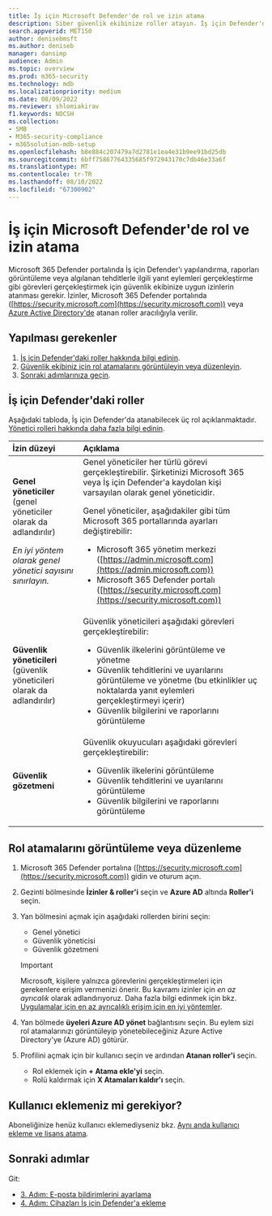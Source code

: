 ```yaml
---
title: İş için Microsoft Defender'de rol ve izin atama
description: Siber güvenlik ekibinize roller atayın. İş için Defender'da bu roller ve izinler hakkında bilgi edinin.
search.appverid: MET150
author: denisebmsft
ms.author: deniseb
manager: dansimp
audience: Admin
ms.topic: overview
ms.prod: m365-security
ms.technology: mdb
ms.localizationpriority: medium
ms.date: 08/09/2022
ms.reviewer: shlomiakirav
f1.keywords: NOCSH
ms.collection:
- SMB
- M365-security-compliance
- m365solution-mdb-setup
ms.openlocfilehash: b8e884c207479a7d2781e1ea4e31b9ee91bd25db
ms.sourcegitcommit: 6bff75867764335685f972943170c7db46e33a6f
ms.translationtype: MT
ms.contentlocale: tr-TR
ms.lasthandoff: 08/10/2022
ms.locfileid: "67300902"
---
```

# <a name="assign-roles-and-permissions-in-microsoft-defender-for-business"></a>İş için Microsoft Defender'de rol ve izin atama

Microsoft 365 Defender portalında İş için Defender'ı yapılandırma, raporları görüntüleme veya algılanan tehditlerle ilgili yanıt eylemleri gerçekleştirme gibi görevleri gerçekleştirmek için güvenlik ekibinize uygun izinlerin atanması gerekir. İzinler, Microsoft 365 Defender portalında ([https://security.microsoft.com](https://security.microsoft.com)) veya [Azure Active Directory'de](/azure/active-directory/roles/manage-roles-portal) atanan roller aracılığıyla verilir. 

## <a name="what-to-do"></a>Yapılması gerekenler

1. [İş için Defender'daki roller hakkında bilgi edinin](#roles-in-defender-for-business).
2. [Güvenlik ekibiniz için rol atamalarını görüntüleyin veya düzenleyin](#view-or-edit-role-assignments).
3. [Sonraki adımlarınıza geçin](#next-steps).


## <a name="roles-in-defender-for-business"></a>İş için Defender'daki roller

Aşağıdaki tabloda, İş için Defender'da atanabilecek üç rol açıklanmaktadır. [Yönetici rolleri hakkında daha fazla bilgi edinin](../../admin/add-users/about-admin-roles.md).

| İzin düzeyi | Açıklama |
|:---|:---|
| **Genel yöneticiler** (genel yöneticiler olarak da adlandırılır) <p> *En iyi yöntem olarak genel yönetici sayısını sınırlayın.* | Genel yöneticiler her türlü görevi gerçekleştirebilir. Şirketinizi Microsoft 365 veya İş için Defender'a kaydolan kişi varsayılan olarak genel yöneticidir. <p> Genel yöneticiler, aşağıdakiler gibi tüm Microsoft 365 portallarında ayarları değiştirebilir: <ul><li>Microsoft 365 yönetim merkezi ([https://admin.microsoft.com](https://admin.microsoft.com))</li><li>Microsoft 365 Defender portalı ([https://security.microsoft.com](https://security.microsoft.com))</li></ul> |
| **Güvenlik yöneticileri** (güvenlik yöneticileri olarak da adlandırılır) | Güvenlik yöneticileri aşağıdaki görevleri gerçekleştirebilir: <ul><li>Güvenlik ilkelerini görüntüleme ve yönetme</li><li>Güvenlik tehditlerini ve uyarılarını görüntüleme ve yönetme (bu etkinlikler uç noktalarda yanıt eylemleri gerçekleştirmeyi içerir)</li><li>Güvenlik bilgilerini ve raporlarını görüntüleme</li></ul> |
| **Güvenlik gözetmeni** | Güvenlik okuyucuları aşağıdaki görevleri gerçekleştirebilir:<ul><li>Güvenlik ilkelerini görüntüleme</li><li>Güvenlik tehditlerini ve uyarılarını görüntüleme</li><li>Güvenlik bilgilerini ve raporlarını görüntüleme</li></ul>  |


## <a name="view-or-edit-role-assignments"></a>Rol atamalarını görüntüleme veya düzenleme

1. Microsoft 365 Defender portalına ([https://security.microsoft.com](https://security.microsoft.com)) gidin ve oturum açın.

2. Gezinti bölmesinde **İzinler & roller'i** seçin ve **Azure AD** altında **Roller'i** seçin.

3. Yan bölmesini açmak için aşağıdaki rollerden birini seçin:

   - Genel yönetici
   - Güvenlik yöneticisi
   - Güvenlik gözetmeni

   > [!IMPORTANT]
   > Microsoft, kişilere yalnızca görevlerini gerçekleştirmeleri için gerekenlere erişim vermenizi önerir. Bu kavramı izinler için *en az ayrıcalık* olarak adlandırıyoruz. Daha fazla bilgi edinmek için bkz. [Uygulamalar için en az ayrıcalıklı erişim için en iyi yöntemler](/azure/active-directory/develop/secure-least-privileged-access). 

4. Yan bölmede **üyeleri Azure AD yönet** bağlantısını seçin. Bu eylem sizi rol atamalarınızı görüntüleyip yönetebileceğiniz Azure Active Directory'ye (Azure AD) götürür.

5. Profilini açmak için bir kullanıcı seçin ve ardından **Atanan roller'i** seçin.

   - Rol eklemek için **+ Atama ekle'yi** seçin.
   - Rolü kaldırmak için **X Atamaları kaldır'ı** seçin. 

## <a name="need-to-add-users"></a>Kullanıcı eklemeniz mi gerekiyor?

Aboneliğinize henüz kullanıcı eklemediyseniz bkz. [Aynı anda kullanıcı ekleme ve lisans atama](mdb-add-users.md).

## <a name="next-steps"></a>Sonraki adımlar

Git:

- [3. Adım: E-posta bildirimlerini ayarlama](mdb-email-notifications.md)
- [4. Adım: Cihazları İş için Defender'a ekleme](mdb-onboard-devices.md)